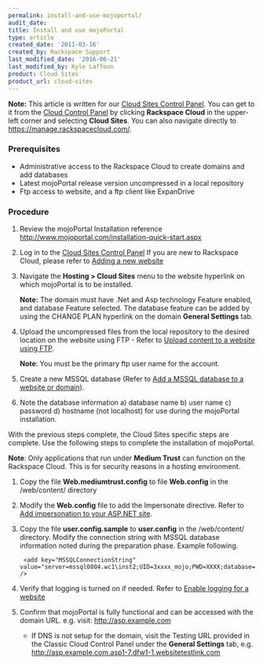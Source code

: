 ```yaml
---
permalink: install-and-use-mojoportal/
audit_date:
title: Install and use mojoPortal
type: article
created_date: '2011-03-16'
created_by: Rackspace Support
last_modified_date: '2016-06-21'
last_modified_by: Kyle Laffoon
product: Cloud Sites
product_url: cloud-sites
---
```


**Note:** This article is written for our [Cloud Sites Control Panel](https://manage.rackspacecloud.com/). You can get to it from the [Cloud Control Panel](https://mycloud.rackspace.com) by clicking **Rackspace Cloud** in the upper-left corner and selecting **Cloud Sites**. You can also navigate directly to <https://manage.rackspacecloud.com/>.

### Prerequisites

-   Administrative access to the Rackspace Cloud to create domains and
    add databases
-   Latest mojoPortal release version uncompressed in a local repository
-   Ftp access to website, and a ftp client like ExpanDrive

### Procedure

1. Review the mojoPortal Installation reference
   <http://www.mojoportal.com/installation-quick-start.aspx>
2. Log in to the [Cloud Sites Control Panel](http://manage.rackspacecloud.com/pages/Login.jsp%7C)
   If you are new to Rackspace Cloud, please refer to [Adding a new website](/how-to/getting-started-with-cloud-sites-how-to-add-a-new-website)
3. Navigate the **Hosting > Cloud Sites** menu to the website hyperlink
    on which mojoPortal is to be installed.

    **Note:** The domain must have .Net and Asp technology Feature enabled,
    and database Feature selected. The database feature can be added by
    using the CHANGE PLAN hyperlink on the domain **General Settings** tab.

4. Upload the uncompressed files from the local repository to the
   desired location on the website using FTP - Refer to [Upload content to a website using FTP](/how-to/getting-started-with-cloud-sites-uploading-your-content).

    **Note**: You must be the primary ftp user name for the account.

5. Create a new MSSQL database (Refer to [Add a MSSQL database to a website or domain](/how-to/rackspace-cloud-sites-essentials-mysql-databases)).
6. Note the database information a) database name b) user name c)
   password d) hostname (not localhost) for use during the mojoPortal
   installation.

With the previous steps complete, the Cloud Sites specific steps are complete.
Use the following steps to complete the installation of mojoPortal.

**Note**: Only applications that run under **Medium Trust** can function
on the Rackspace Cloud. This is for security reasons in a hosting
environment.

1. Copy the file **Web.mediumtrust.config** to file **Web.config** in the
    /web/content/ directory
2. Modify the **Web.config** file to add the Impersonate directive. Refer
   to [Add impersonation to your ASP.NET site](/how-to/add-impersonation-to-your-aspnet-cloud-site).
3. Copy the file **user.config.sample** to **user.config** in the
   /web/content/ directory. Modify the connection string with MSSQL
   database information noted during the preparation phase.
   Example following.

        <add key="MSSQLConnectionString" value="server=mssql0804.wc1\inst2;UID=3xxxx_mojo;PWD=XXXX;database=3xxxx_mojo" />

4. Verify that logging is turned on if needed. Refer to [Enable logging for a website](/how-to/enabling-raw-logging-for-a-cloud-sites-website)
5. Confirm that mojoPortal is fully functional and can be accessed with the
   domain URL. e.g. visit: http://asp.example.com
    -   If DNS is not setup for the domain, visit the Testing
        URL provided in the Classic Cloud Control Panel under the
        **General Settings** tab,
        e.g. http://asp.example.com.asp1-7.dfw1-1.websitetestlink.com
